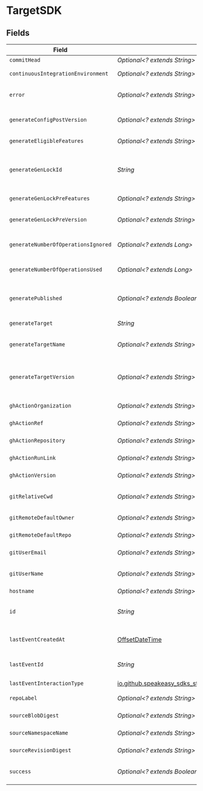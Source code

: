# TargetSDK


## Fields

| Field                                                                                                                  | Type                                                                                                                   | Required                                                                                                               | Description                                                                                                            |
| ---------------------------------------------------------------------------------------------------------------------- | ---------------------------------------------------------------------------------------------------------------------- | ---------------------------------------------------------------------------------------------------------------------- | ---------------------------------------------------------------------------------------------------------------------- |
| `commitHead`                                                                                                           | *Optional<? extends String>*                                                                                           | :heavy_minus_sign:                                                                                                     | Remote commit ID.                                                                                                      |
| `continuousIntegrationEnvironment`                                                                                     | *Optional<? extends String>*                                                                                           | :heavy_minus_sign:                                                                                                     | Name of the CI environment.                                                                                            |
| `error`                                                                                                                | *Optional<? extends String>*                                                                                           | :heavy_minus_sign:                                                                                                     | Error message if the last event was not successful.                                                                    |
| `generateConfigPostVersion`                                                                                            | *Optional<? extends String>*                                                                                           | :heavy_minus_sign:                                                                                                     | Version of the generated target (post generation)                                                                      |
| `generateEligibleFeatures`                                                                                             | *Optional<? extends String>*                                                                                           | :heavy_minus_sign:                                                                                                     | Eligible feature set during generation                                                                                 |
| `generateGenLockId`                                                                                                    | *String*                                                                                                               | :heavy_check_mark:                                                                                                     | gen.lock ID (expected to be a uuid). The same as `id`. A unique identifier for the target.                             |
| `generateGenLockPreFeatures`                                                                                           | *Optional<? extends String>*                                                                                           | :heavy_minus_sign:                                                                                                     | Features prior to generation                                                                                           |
| `generateGenLockPreVersion`                                                                                            | *Optional<? extends String>*                                                                                           | :heavy_minus_sign:                                                                                                     | Artifact version for the Previous Generation                                                                           |
| `generateNumberOfOperationsIgnored`                                                                                    | *Optional<? extends Long>*                                                                                             | :heavy_minus_sign:                                                                                                     | The number of operations ignored in generation.                                                                        |
| `generateNumberOfOperationsUsed`                                                                                       | *Optional<? extends Long>*                                                                                             | :heavy_minus_sign:                                                                                                     | The number of operations used in generation.                                                                           |
| `generatePublished`                                                                                                    | *Optional<? extends Boolean>*                                                                                          | :heavy_minus_sign:                                                                                                     | Indicates whether the target was considered published.                                                                 |
| `generateTarget`                                                                                                       | *String*                                                                                                               | :heavy_check_mark:                                                                                                     | eg `typescript`, `terraform`, `python`                                                                                 |
| `generateTargetName`                                                                                                   | *Optional<? extends String>*                                                                                           | :heavy_minus_sign:                                                                                                     | The name of the target as defined by the user.                                                                         |
| `generateTargetVersion`                                                                                                | *Optional<? extends String>*                                                                                           | :heavy_minus_sign:                                                                                                     | The version of the Speakeasy generator for this target eg v2 of the typescript generator.                              |
| `ghActionOrganization`                                                                                                 | *Optional<? extends String>*                                                                                           | :heavy_minus_sign:                                                                                                     | GitHub organization of the action.                                                                                     |
| `ghActionRef`                                                                                                          | *Optional<? extends String>*                                                                                           | :heavy_minus_sign:                                                                                                     | GitHub Action ref value.                                                                                               |
| `ghActionRepository`                                                                                                   | *Optional<? extends String>*                                                                                           | :heavy_minus_sign:                                                                                                     | GitHub repository of the action.                                                                                       |
| `ghActionRunLink`                                                                                                      | *Optional<? extends String>*                                                                                           | :heavy_minus_sign:                                                                                                     | Link to the GitHub action run.                                                                                         |
| `ghActionVersion`                                                                                                      | *Optional<? extends String>*                                                                                           | :heavy_minus_sign:                                                                                                     | Version of the GitHub action.                                                                                          |
| `gitRelativeCwd`                                                                                                       | *Optional<? extends String>*                                                                                           | :heavy_minus_sign:                                                                                                     | Current working directory relative to the git root.                                                                    |
| `gitRemoteDefaultOwner`                                                                                                | *Optional<? extends String>*                                                                                           | :heavy_minus_sign:                                                                                                     | Default owner for git remote.                                                                                          |
| `gitRemoteDefaultRepo`                                                                                                 | *Optional<? extends String>*                                                                                           | :heavy_minus_sign:                                                                                                     | Default repository name for git remote.                                                                                |
| `gitUserEmail`                                                                                                         | *Optional<? extends String>*                                                                                           | :heavy_minus_sign:                                                                                                     | User email from git configuration.                                                                                     |
| `gitUserName`                                                                                                          | *Optional<? extends String>*                                                                                           | :heavy_minus_sign:                                                                                                     | User's name from git configuration. (not GitHub username)                                                              |
| `hostname`                                                                                                             | *Optional<? extends String>*                                                                                           | :heavy_minus_sign:                                                                                                     | Remote hostname.                                                                                                       |
| `id`                                                                                                                   | *String*                                                                                                               | :heavy_check_mark:                                                                                                     | Unique identifier of the target the same as `generate_gen_lock_id`                                                     |
| `lastEventCreatedAt`                                                                                                   | [OffsetDateTime](https://docs.oracle.com/javase/8/docs/api/java/time/OffsetDateTime.html)                              | :heavy_check_mark:                                                                                                     | Timestamp when the event was created in the database.                                                                  |
| `lastEventId`                                                                                                          | *String*                                                                                                               | :heavy_check_mark:                                                                                                     | Unique identifier of the last event for the target                                                                     |
| `lastEventInteractionType`                                                                                             | [io.github.speakeasy_sdks_staging.javaclientsdk.models.shared.InteractionType](../../models/shared/InteractionType.md) | :heavy_check_mark:                                                                                                     | Type of interaction.                                                                                                   |
| `repoLabel`                                                                                                            | *Optional<? extends String>*                                                                                           | :heavy_minus_sign:                                                                                                     | Label of the git repository.                                                                                           |
| `sourceBlobDigest`                                                                                                     | *Optional<? extends String>*                                                                                           | :heavy_minus_sign:                                                                                                     | The blob digest of the source.                                                                                         |
| `sourceNamespaceName`                                                                                                  | *Optional<? extends String>*                                                                                           | :heavy_minus_sign:                                                                                                     | The namespace name of the source.                                                                                      |
| `sourceRevisionDigest`                                                                                                 | *Optional<? extends String>*                                                                                           | :heavy_minus_sign:                                                                                                     | The revision digest of the source.                                                                                     |
| `success`                                                                                                              | *Optional<? extends Boolean>*                                                                                          | :heavy_minus_sign:                                                                                                     | Indicates whether the event was successful.                                                                            |